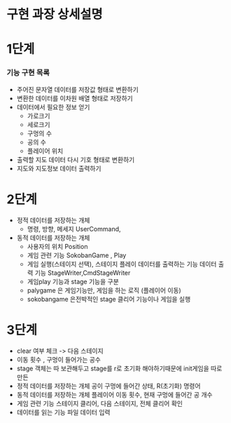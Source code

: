 # 구현 과장 상세설명

# 1단계

### 기능 구현 목록

- 주어진 문자열 데이터를 저장값 형태로 변환하기
- 변환한 데이터를 이차원 배열 형태로 저장하기
- 데이터에서 필요한 정보 얻기
    - 가로크기
    - 세로크기
    - 구멍의 수
    - 공의 수
    - 플레이어 위치
- 출력할 지도 데이터 다시 기호 형태로 변환하기
- 지도와 지도정보 데이터 출력하기

# 2단계

- 정적 데이터를 저장하는 개체
    - 명령, 방향, 메세지 UserCommand,
- 동적 데이터를 저장하는 개체
    - 사용자의 위치 Position
    - 게임 관련 기능 SokobanGame , Play
    - 게임 실행(스테이지 선택), 스테이지 플레이
      데이터를 출력하는 기능 데이터 출력 기능 StageWriter,CmdStageWriter
    - 게임play 기능과 stage 기능을 구분
    - palygame 은 게임기능만, 게임을 하는 로직 (플레이어 이동)
    - sokobangame 은전박적인 stage 클리어 기능이나 게임을 실행
# 3단계


  - clear 여부 체크 -> 다음 스테이지
  - 이동 횟수 , 구멍이 들어가는 공수
  - stage 객체는 따 보관해두고 stage를 r로 초기화 해야하기때문에 init게임을 따로만든
  - 정적 데이터를 저장하는 개체
    공이 구멍에 들어간 상태, R(초기화) 명령어
  - 동적 데이터를 저장하는 개체
    플레이어 이동 횟수, 현재 구멍에 들어간 공 개수
  -  게임 관련 기능
    스테이지 클리어, 다음 스테이지, 전체 클리어 확인
  -  데이터를 읽는 기능
    파일 데이터 입력
